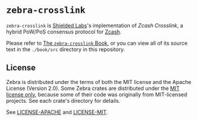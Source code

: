 # `zebra-crosslink`

<!-- Mark to add banner and badges -->

`zebra-crosslink` is [Shielded Labs](https://shieldedlabs.net)'s implementation of *Zcash
Crosslink*, a hybrid PoW/PoS consensus protocol for [Zcash](https://z.cash/).

Please refer to [The `zebra-crosslink` Book](https://shieldedlabs.github.io/zebra-crosslink), or you can view all of its source text in the `./book/src` directory in this repository.

## License

Zebra is distributed under the terms of both the MIT license and the Apache
License (Version 2.0). Some Zebra crates are distributed under the [MIT license
only](LICENSE-MIT), because some of their code was originally from MIT-licensed
projects. See each crate's directory for details.

See [LICENSE-APACHE](LICENSE-APACHE) and [LICENSE-MIT](LICENSE-MIT).
